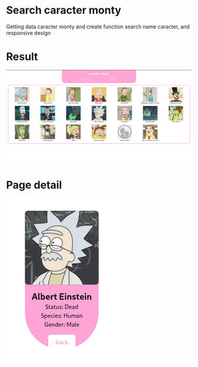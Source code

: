 # Search caracter monty
Getting data caracter monty and create function search name caracter, and responsive design

# Result
![alt text](./public//images/image.png)

# Page detail
![alt text](./public/images/image1.png)
